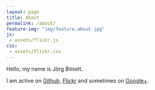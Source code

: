 ```yaml
---
layout: page
title: About
permalink: /about/
feature-img: "img/feature.about.jpg"
js:
 - assets/flickr.js
css:
 - assets/flickr.css
---
```


Hello, my name is Jörg Böselt.

I am active on [Github](https://github.com/RoboSparrow), [Flickr](https://www.flickr.com/photos/_-_oe_-_/) and sometimes on [Google+](https://plus.google.com/100846454403797627551).

<section id="FlickrPublicPhotos"></section>
